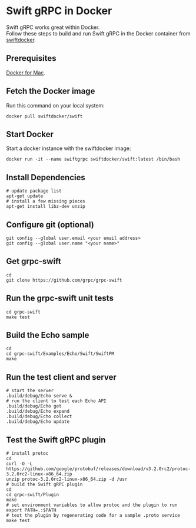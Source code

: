 # Swift gRPC in Docker

Swift gRPC works great within Docker.  
Follow these steps to build and run Swift gRPC in the Docker container 
from [swiftdocker](https://github.com/swiftdocker/docker-swift).

## Prerequisites

[Docker for Mac](https://docs.docker.com/docker-for-mac/).

## Fetch the Docker image

Run this command on your local system:

`docker pull swiftdocker/swift`

## Start Docker

Start a docker instance with the swiftdocker image:

`docker run -it --name swiftgrpc swiftdocker/swift:latest /bin/bash`

## Install Dependencies

    # update package list
    apt-get update
    # install a few missing pieces
    apt-get install libz-dev unzip

## Configure git (optional)

    git config --global user.email <your email address>
    git config --global user.name "<your name>"

## Get grpc-swift

    cd
    git clone https://github.com/grpc/grpc-swift

## Run the grpc-swift unit tests

    cd grpc-swift
    make test

## Build the Echo sample

    cd
    cd grpc-swift/Examples/Echo/Swift/SwiftPM
    make

## Run the test client and server 

    # start the server
    .build/debug/Echo serve &
    # run the client to test each Echo API
    .build/debug/Echo get
    .build/debug/Echo expand
    .build/debug/Echo collect
    .build/debug/Echo update
	
## Test the Swift gRPC plugin

    # install protoc
    cd
    curl -O -L https://github.com/google/protobuf/releases/download/v3.2.0rc2/protoc-3.2.0rc2-linux-x86_64.zip
    unzip protoc-3.2.0rc2-linux-x86_64.zip -d /usr
    # build the Swift gRPC plugin
    cd
    cd grpc-swift/Plugin
    make
    # set environment variables to allow protoc and the plugin to run 
    export PATH=.:$PATH
    # test the plugin by regenerating code for a sample .proto service
    make test


